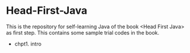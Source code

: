 # Head-First-Java
This is the repository for self-learning Java of the book &lt;Head First Java> as first step. 
This contains some sample trial codes in the book.

+ chpt1. intro
